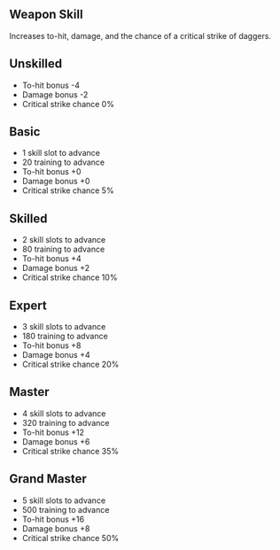## Weapon Skill


Increases to-hit, damage, and the chance of a critical strike of daggers.


## Unskilled


* To-hit bonus -4
* Damage bonus -2
* Critical strike chance 0%


## Basic


* 1 skill slot to advance
* 20 training to advance
* To-hit bonus +0
* Damage bonus +0
* Critical strike chance 5%


## Skilled


* 2 skill slots to advance
* 80 training to advance
* To-hit bonus +4
* Damage bonus +2
* Critical strike chance 10%


## Expert


* 3 skill slots to advance
* 180 training to advance
* To-hit bonus +8
* Damage bonus +4
* Critical strike chance 20%


## Master


* 4 skill slots to advance
* 320 training to advance
* To-hit bonus +12
* Damage bonus +6
* Critical strike chance 35%


## Grand Master


* 5 skill slots to advance
* 500 training to advance
* To-hit bonus +16
* Damage bonus +8
* Critical strike chance 50%
